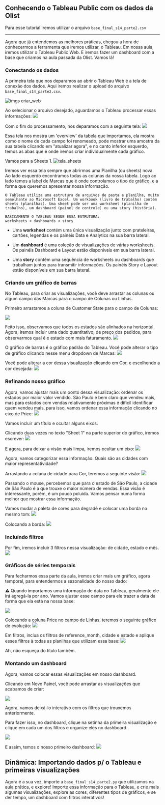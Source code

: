 ## Conhecendo o Tableau Public com os dados da Olist

Para esse tutorial iremos utilizar o arquivo `base_final_s14_parte2.csv` 
___________________________

Agora que já entendemos as melhores práticas, chegou a hora de conhecermos a ferramenta que iremos utilizar, o Tableau. Em nossa aula, iremos utilizar o Tableau Public Web. E iremos fazer um dashboard com a base que criamos na aula passada da Olist. Vamos lá!

### Conectando os dados
A primeira tela que nos deparamos ao abrir o Tableau Web é a tela de conexão dos dados. Aqui iremos realizar o upload do arquivo `base_final_s14_parte2.csv`.

![imgs criar_web](imgs/criar_web.png)

Ao selecionar o arquivo desejado, aguardamos o Tableau processar essas informações:
![](imgs/dashboard_importando_arquivo.png)

Com o fim do processamento, nos deparamos com a seguinte tela:
![](imgs/tela_fonte_de_dados.png)

Essa tela nos mostra um 'overview' da tabela que importamos, ela mostra como o nome de cada campo foi renomeado, pode mostrar uma amostra da sua tabela clicando em "atualizar agora", e no canto inferior esquerdo, temos as abas que é onde iremos criar individualmente cada gráfico. 

Vamos para a Sheets 1. 
![tela_sheets](imgs/tela_sheets.png)

Iremos ver essa tela sempre que abrirmos uma Planilha (ou sheets) nova. Ao lado esquerdo encontramos todas as colunas da nossa tabela. Logo ao lado temos a label de Marcas que é onde controlamos o tipo de gráfico, e a forma que queremos apresentar nossa informação. 

    O Tableau utiliza uma estrutura de arquivos de pasta e planilha, muito semelhante ao Microsoft Excel. Um workbook (livro de trabalho) contém sheets (planilhas). Uma sheet pode ser uma worksheet (planilha de trabalho), um dashboard (painel de controle) ou uma story (história).

    BASICAMENTE O TABLEAU SEGUE ESSA ESTRUTURA:
    worksheets < dashboards < story


 * Uma **worksheet** contém uma única visualização junto com prateleiras, cartões, legendas e os painéis Data e Analytics na sua barra lateral. 

* Um **dashboard** é uma coleção de visualizações de várias worksheets. Os painéis Dashboard e Layout estão disponíveis em sua barra lateral. 

* Uma **story** contém uma sequência de worksheets ou dashboards que trabalham juntos para transmitir informações. Os painéis Story e Layout estão disponíveis em sua barra lateral.
 

### Criando um gráfico de barras
No Tableau, para criar as visualizações, você deve arrastar as colunas ou algum campo das Marcas para o campo de Colunas ou Linhas.

Primeiro arrastamos a coluna de Customer State para o campo de Colunas:

![](imgs/tela_barras_1.png)

Feito isso, observamos que todos os estados são alinhados na horizontal. Agora, iremos incluir uma dado quantitativo, de preço dos pedidos, para observarmos qual é o estado com mais faturamento.
![](imgs/grafico_barras_2.png)

O gráfico de barras é o gráfico padrão do Tableau. Você pode alterar o tipo de gráfico clicando nesse menu dropdown de Marcas:
![](imgs/opcoes_marcas.png)

Você pode alterar a cor dessa visualização clicando em Cor, e escolhendo a cor desejada: 
![](imgs/tela_cores.png)


### Refinando nosso gráfico
Agora, vamos ajustar mais um ponto dessa visualização: ordenar os estados por maior valor vendido. São Paulo é bem claro que vendeu mais, mas para estados com vendas relativamente próximas é dificil identificar quem vendeu mais, para isso, vamos ordenar essa informação clicando no eixo de Price:
![](imgs/grafico_orderna.png)

Vamos incluir um título e ocultar alguns eixos.

Clicando duas vezes no texto "Sheet 1" na parte superior do gráfico, iremos escrever:
![](imgs/grafico_titulo.png)

E agora, para deixar a visão mais limpa, iremos ocultar um eixo:
![](imgs/grafico_ocultar.png)

Agora, vamos categorizar essa informação. Quais são as cidades com maior representatividade?

Arrastando a coluna de cidade para Cor, teremos a seguinte visão: 
![](imgs/grafico_cidades.png)

Passando o mouse, percebemos que para o estado de São Paulo, a cidade de São Paulo é a que trouxe o maior número de vendas. Essa visão é interessante, porém, é um pouco poluída. Vamos pensar numa forma melhor que mostrar essa informação. 

Vamos mudar a paleta de cores para degradê e colocar uma borda no mesmo tom:
![](imgs/grafico_degrade.png)

Colocando a borda:
![](imgs/grafico_com_borda.png)

### Incluíndo filtros
Por fim, iremos incluir 3 filtros nessa visualização: de cidade, estado e mês. 
![](imgs/grafico_filtros.png)


### Gráficos de séries temporais
Para fecharmos essa parte da aula, iremos criar mais um gráfico, agora temporal, para entendermos a sazonalidade do nosso dado: 

⚠️ Quando importamos uma informação de data no Tableau, geralmente ele irá agregá-la por ano. Vamos ajustar esse campo para ele trazer a data da forma que ela está na nossa base: 

![](imgs/grafico_reference_month.png)

Colocando a coluna Price no campo de Linhas, teremos o seguinte gráfico de evolução: 
![](imgs/grafico_linhas.png)

Em filtros, inclua os filtros de reference_month, cidade e estado e aplique esses filtros à todas as planilhas que utilizam essa base:
![](imgs/grafico_filtros_1.png)

Ah, não esqueça do título também. 

### Montando um dashboard
Agora, vamos colocar essas visualizações em nosso dashboard.

Clicando em Novo Painel, você pode arrastar as visualizações que acabamos de criar:

![](imgs/dashboard_1.png)

Agora, vamos deixá-lo interativo com os filtros que trouxemos anteriormente. 

Para fazer isso, no dashboard, clique na setinha da primeira visualização e clique em cada um dos filtros e organize eles no dashboard.

![](imgs/grafico_filtros_2.png)

E assim, temos o nosso primeiro dashboard:
![](imgs/dashboard_1.png)


## Dinâmica: Importando dados p/ o Tableau e primeiras visualizações

Agora é a sua vez, importe a `base_final_s14_parte2.py` que utilizamos na aula prática, e explore! Importe essa informação para o Tableau, e crie mais algumas visualizações, explore as cores, diferentes tipos de gráficos, e se der tempo, um dashboard com filtros interativos!